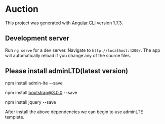 # Auction

This project was generated with [Angular CLI](https://github.com/angular/angular-cli) version 1.7.3.

## Development server

Run `ng serve` for a dev server. Navigate to `http://localhost:4200/`. The app will automatically reload if you change any of the source files.
## Please install adminLTD(latest version)
npm install admin-lte --save   

npm install bootstrap@3.0.0 --save   

npm install jquery --save   


After install the above dependencies we can begin to use adminLTE templete.
